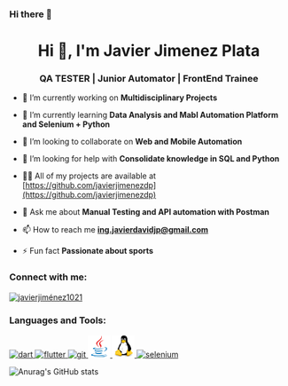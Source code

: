### Hi there 👋

<h1 align="center">Hi 👋, I'm Javier Jimenez Plata</h1>
<h3 align="center">QA TESTER | Junior Automator | FrontEnd Trainee</h3>

- 🔭 I’m currently working on **Multidisciplinary Projects**

- 🌱 I’m currently learning **Data Analysis and Mabl Automation Platform and Selenium + Python**

- 👯 I’m looking to collaborate on **Web and Mobile Automation**

- 🤝 I’m looking for help with **Consolidate knowledge in SQL and Python**

- 👨‍💻 All of my projects are available at [https://github.com/javierjimenezdp](https://github.com/javierjimenezdp)

- 💬 Ask me about **Manual Testing and API automation with Postman**

- 📫 How to reach me **ing.javierdavidjp@gmail.com**

- ⚡ Fun fact **Passionate about sports**

<h3 align="left">Connect with me:</h3>
<p align="left">
<a href="https://linkedin.com/in/javierjiménez1021" target="blank"><img align="center" src="https://raw.githubusercontent.com/rahuldkjain/github-profile-readme-generator/master/src/images/icons/Social/linked-in-alt.svg" alt="javierjiménez1021" height="30" width="40" /></a>
</p>

<h3 align="left">Languages and Tools:</h3>
<p align="left"> <a href="https://dart.dev" target="_blank" rel="noreferrer"> <img src="https://www.vectorlogo.zone/logos/dartlang/dartlang-icon.svg" alt="dart" width="40" height="40"/> </a> <a href="https://flutter.dev" target="_blank" rel="noreferrer"> <img src="https://www.vectorlogo.zone/logos/flutterio/flutterio-icon.svg" alt="flutter" width="40" height="40"/> </a> <a href="https://git-scm.com/" target="_blank" rel="noreferrer"> <img src="https://www.vectorlogo.zone/logos/git-scm/git-scm-icon.svg" alt="git" width="40" height="40"/> </a> <a href="https://www.java.com" target="_blank" rel="noreferrer"> <img src="https://raw.githubusercontent.com/devicons/devicon/master/icons/java/java-original.svg" alt="java" width="40" height="40"/> </a> <a href="https://www.linux.org/" target="_blank" rel="noreferrer"> <img src="https://raw.githubusercontent.com/devicons/devicon/master/icons/linux/linux-original.svg" alt="linux" width="40" height="40"/> </a> <a href="https://www.selenium.dev" target="_blank" rel="noreferrer"> <img src="https://raw.githubusercontent.com/detain/svg-logos/780f25886640cef088af994181646db2f6b1a3f8/svg/selenium-logo.svg" alt="selenium" width="40" height="40"/> </a> </p>

![Anurag's GitHub stats](https://github-readme-stats.vercel.app/api?username=javierjimenezdp&show_icons=true&theme=dark)
